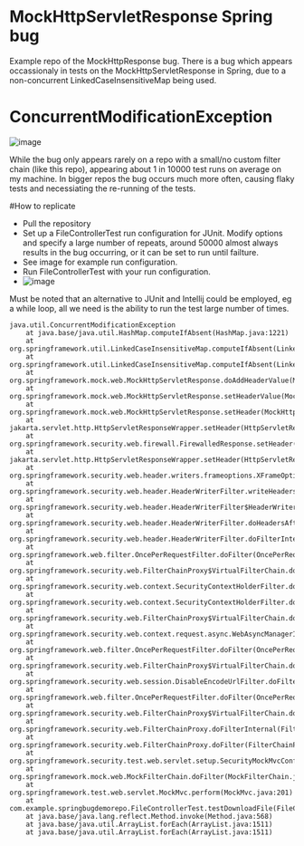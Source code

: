 # MockHttpServletResponse Spring bug
Example repo of the MockHttpResponse bug. 
There is a bug which appears occassionaly in tests on the MockHttpServletResponse in Spring, due to a non-concurrent LinkedCaseInsensitiveMap being used.

# ConcurrentModificationException 
![image](https://github.com/bartmarkiewicz/springBugDemoRepo/assets/39217312/f2cecd9d-6f0d-4e13-9d31-dde0c2c6408f)

While the bug only appears rarely on a repo with a small/no custom filter chain (like this repo), appearing about 1 in 10000 test runs on average on my machine. In bigger repos the bug occurs much more often, causing flaky tests and necessiating the re-running of the tests. 

#How to replicate
- Pull the repository
- Set up a FileControllerTest run configuration for JUnit. Modify options and specify a large number of repeats, around 50000 almost always results in the bug occurring, or it can be set to run until failture.
- See image for example run configuration. 
- Run FileControllerTest with your run configuration.
- ![image](https://github.com/bartmarkiewicz/springBugDemoRepo/assets/39217312/a81a9fb6-9889-4ea1-81bb-09a1facd73ec)

Must be noted that an alternative to JUnit and Intellij could be employed, eg a while loop, all we need is the ability to run the test large number of times. 


```
java.util.ConcurrentModificationException
	at java.base/java.util.HashMap.computeIfAbsent(HashMap.java:1221)
	at org.springframework.util.LinkedCaseInsensitiveMap.computeIfAbsent(LinkedCaseInsensitiveMap.java:239)
	at org.springframework.util.LinkedCaseInsensitiveMap.computeIfAbsent(LinkedCaseInsensitiveMap.java:50)
	at org.springframework.mock.web.MockHttpServletResponse.doAddHeaderValue(MockHttpServletResponse.java:748)
	at org.springframework.mock.web.MockHttpServletResponse.setHeaderValue(MockHttpServletResponse.java:695)
	at org.springframework.mock.web.MockHttpServletResponse.setHeader(MockHttpServletResponse.java:669)
	at jakarta.servlet.http.HttpServletResponseWrapper.setHeader(HttpServletResponseWrapper.java:132)
	at org.springframework.security.web.firewall.FirewalledResponse.setHeader(FirewalledResponse.java:54)
	at jakarta.servlet.http.HttpServletResponseWrapper.setHeader(HttpServletResponseWrapper.java:132)
	at org.springframework.security.web.header.writers.frameoptions.XFrameOptionsHeaderWriter.writeHeaders(XFrameOptionsHeaderWriter.java:103)
	at org.springframework.security.web.header.HeaderWriterFilter.writeHeaders(HeaderWriterFilter.java:99)
	at org.springframework.security.web.header.HeaderWriterFilter$HeaderWriterResponse.writeHeaders(HeaderWriterFilter.java:132)
	at org.springframework.security.web.header.HeaderWriterFilter.doHeadersAfter(HeaderWriterFilter.java:93)
	at org.springframework.security.web.header.HeaderWriterFilter.doFilterInternal(HeaderWriterFilter.java:75)
	at org.springframework.web.filter.OncePerRequestFilter.doFilter(OncePerRequestFilter.java:116)
	at org.springframework.security.web.FilterChainProxy$VirtualFilterChain.doFilter(FilterChainProxy.java:374)
	at org.springframework.security.web.context.SecurityContextHolderFilter.doFilter(SecurityContextHolderFilter.java:82)
	at org.springframework.security.web.context.SecurityContextHolderFilter.doFilter(SecurityContextHolderFilter.java:69)
	at org.springframework.security.web.FilterChainProxy$VirtualFilterChain.doFilter(FilterChainProxy.java:374)
	at org.springframework.security.web.context.request.async.WebAsyncManagerIntegrationFilter.doFilterInternal(WebAsyncManagerIntegrationFilter.java:62)
	at org.springframework.web.filter.OncePerRequestFilter.doFilter(OncePerRequestFilter.java:116)
	at org.springframework.security.web.FilterChainProxy$VirtualFilterChain.doFilter(FilterChainProxy.java:374)
	at org.springframework.security.web.session.DisableEncodeUrlFilter.doFilterInternal(DisableEncodeUrlFilter.java:42)
	at org.springframework.web.filter.OncePerRequestFilter.doFilter(OncePerRequestFilter.java:116)
	at org.springframework.security.web.FilterChainProxy$VirtualFilterChain.doFilter(FilterChainProxy.java:374)
	at org.springframework.security.web.FilterChainProxy.doFilterInternal(FilterChainProxy.java:233)
	at org.springframework.security.web.FilterChainProxy.doFilter(FilterChainProxy.java:191)
	at org.springframework.security.test.web.servlet.setup.SecurityMockMvcConfigurer$DelegateFilter.doFilter(SecurityMockMvcConfigurer.java:132)
	at org.springframework.mock.web.MockFilterChain.doFilter(MockFilterChain.java:132)
	at org.springframework.test.web.servlet.MockMvc.perform(MockMvc.java:201)
	at com.example.springbugdemorepo.FileControllerTest.testDownloadFile(FileControllerTest.java:66)
	at java.base/java.lang.reflect.Method.invoke(Method.java:568)
	at java.base/java.util.ArrayList.forEach(ArrayList.java:1511)
	at java.base/java.util.ArrayList.forEach(ArrayList.java:1511)
```
    
